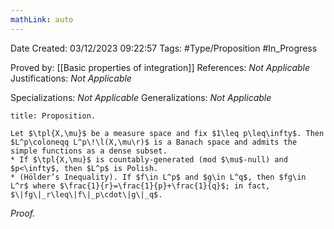 ```yaml
---
mathLink: auto
---
```


<div class="topSpace"></div>

Date Created: 03/12/2023 09:22:57
Tags: #Type/Proposition #In_Progress

Proved by: [[Basic properties of integration]]
References: <i>Not Applicable</i>
Justifications: <i>Not Applicable</i>

Specializations: <i>Not Applicable</i>
Generalizations: <i>Not Applicable</i>

``` ad-Proposition
title: Proposition.

Let $\tpl{X,\mu}$ be a measure space and fix $1\leq p\leq\infty$. Then $L^p\coloneqq L^p\!\l(X,\mu\r)$ is a Banach space and admits the simple functions as a dense subset.
* If $\tpl{X,\mu}$ is countably-generated (mod $\mu$-null) and $p<\infty$, then $L^p$ is Polish.
* (Hölder’s Inequality). If $f\in L^p$ and $g\in L^q$, then $fg\in L^r$ where $\frac{1}{r}=\frac{1}{p}+\frac{1}{q}$; in fact, $\|fg\|_r\leq\|f\|_p\cdot\|g\|_q$.

```

<i>Proof.</i> 
